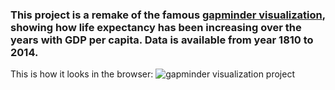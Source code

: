 ### This project is a remake of the famous [gapminder visualization](https://www.gapminder.org/), showing how life expectancy has been increasing over the years with GDP per capita. Data is available from year 1810 to 2014.

This is how it looks in the browser:
![gapminder visualization project](gapminder.gif)